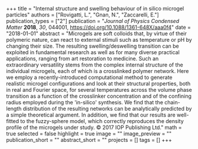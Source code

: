 +++
title = "Internal structure and swelling behaviour of in silico microgel particles"
authors = ["Rovigatti, L.", "Gnan, N.", "Zaccarelli, E."]
publication_types = ["2"]
publication = "*Journal of Physics Condensed Matter* **2018**, *30*, 044001, https://doi.org/10.1088/1361-648X/aaa0f4"
date = "2018-01-01"
abstract = "Microgels are soft colloids that, by virtue of their polymeric nature, can react to external stimuli such as temperature or pH by changing their size. The resulting swelling/deswelling transition can be exploited in fundamental research as well as for many diverse practical applications, ranging from art restoration to medicine. Such an extraordinary versatility stems from the complex internal structure of the individual microgels, each of which is a crosslinked polymer network. Here we employ a recently-introduced computational method to generate realistic microgel configurations and look at their structural properties, both in real and Fourier space, for several temperatures across the volume phase transition as a function of the crosslinker concentration and of the confining radius employed during the 'in-silico' synthesis. We find that the chain-length distribution of the resulting networks can be analytically predicted by a simple theoretical argument. In addition, we find that our results are well-fitted to the fuzzy-sphere model, which correctly reproduces the density profile of the microgels under study. © 2017 IOP Publishing Ltd."
math = true
selected = false
highlight = true
image = ""
image_preview = ""
publication_short = ""
abstract_short = ""
projects = []
tags = []
+++
